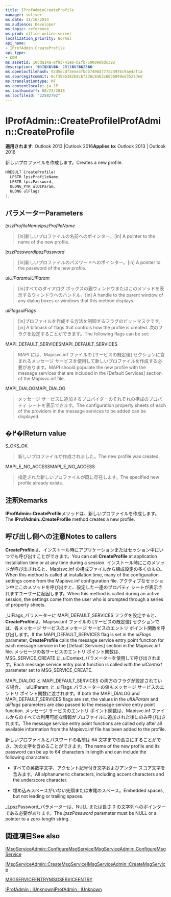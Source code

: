 ```yaml
---
title: IProfAdminCreateProfile
manager: soliver
ms.date: 11/16/2014
ms.audience: Developer
ms.topic: reference
ms.prod: office-online-server
localization_priority: Normal
api_name:
- IProfAdmin.CreateProfile
api_type:
- COM
ms.assetid: 10cda14a-8f93-41e0-b1fb-500098bdc392
description: '�ŏI�X�V��: 2011�N7��23��'
ms.openlocfilehash: 92d5dcdf3e5e3fbdb7490d777a24976c9ae4af1a
ms.sourcegitcommit: 0cf39e5382b8c6f236c8a63c6036849ed3527ded
ms.translationtype: MT
ms.contentlocale: ja-JP
ms.lasthandoff: 08/23/2018
ms.locfileid: "22582792"
---
```

# <a name="iprofadmincreateprofile"></a><span data-ttu-id="c094c-103">IProfAdmin::CreateProfile</span><span class="sxs-lookup"><span data-stu-id="c094c-103">IProfAdmin::CreateProfile</span></span>

  
  
<span data-ttu-id="c094c-104">**適用されます**: Outlook 2013 |Outlook 2016</span><span class="sxs-lookup"><span data-stu-id="c094c-104">**Applies to**: Outlook 2013 | Outlook 2016</span></span> 
  
<span data-ttu-id="c094c-105">新しいプロファイルを作成します。</span><span class="sxs-lookup"><span data-stu-id="c094c-105">Creates a new profile.</span></span>
  
```cpp
HRESULT CreateProfile(
  LPSTR lpszProfileName,
  LPSTR lpszPassword,
  ULONG_PTR ulUIParam,
  ULONG ulFlags
);
```

## <a name="parameters"></a><span data-ttu-id="c094c-106">パラメーター</span><span class="sxs-lookup"><span data-stu-id="c094c-106">Parameters</span></span>

 <span data-ttu-id="c094c-107">_lpszProfileName_</span><span class="sxs-lookup"><span data-stu-id="c094c-107">_lpszProfileName_</span></span>
  
> <span data-ttu-id="c094c-108">[in]新しいプロファイルの名前へのポインター。</span><span class="sxs-lookup"><span data-stu-id="c094c-108">[in] A pointer to the name of the new profile.</span></span>
    
 <span data-ttu-id="c094c-109">_lpszPassword_</span><span class="sxs-lookup"><span data-stu-id="c094c-109">_lpszPassword_</span></span>
  
> <span data-ttu-id="c094c-110">[in]新しいプロファイルのパスワードへのポインター。</span><span class="sxs-lookup"><span data-stu-id="c094c-110">[in] A pointer to the password of the new profile.</span></span> 
    
 <span data-ttu-id="c094c-111">_ulUIParam_</span><span class="sxs-lookup"><span data-stu-id="c094c-111">_ulUIParam_</span></span>
  
> <span data-ttu-id="c094c-112">[in]すべてのダイアログ ボックスの親ウィンドウまたはこのメソッドを表示するウィンドウへのハンドル。</span><span class="sxs-lookup"><span data-stu-id="c094c-112">[in] A handle to the parent window of any dialog boxes or windows that this method displays.</span></span>
    
 <span data-ttu-id="c094c-113">_ulFlags_</span><span class="sxs-lookup"><span data-stu-id="c094c-113">_ulFlags_</span></span>
  
> <span data-ttu-id="c094c-114">[in]プロファイルを作成する方法を制御するフラグのビットマスクです。</span><span class="sxs-lookup"><span data-stu-id="c094c-114">[in] A bitmask of flags that controls how the profile is created.</span></span> <span data-ttu-id="c094c-115">次のフラグを設定することができます。</span><span class="sxs-lookup"><span data-stu-id="c094c-115">The following flags can be set:</span></span>
    
<span data-ttu-id="c094c-116">MAPI_DEFAULT_SERVICES</span><span class="sxs-lookup"><span data-stu-id="c094c-116">MAPI_DEFAULT_SERVICES</span></span> 
  
> <span data-ttu-id="c094c-117">MAPI には、Mapisvc.inf ファイルの [サービスの既定値] セクションに含まれるメッセージ サービスを使用して新しいプロファイルを作成する必要があります。</span><span class="sxs-lookup"><span data-stu-id="c094c-117">MAPI should populate the new profile with the message services that are included in the [Default Services] section of the Mapisvc.inf file.</span></span>
    
<span data-ttu-id="c094c-118">MAPI_DIALOG</span><span class="sxs-lookup"><span data-stu-id="c094c-118">MAPI_DIALOG</span></span> 
  
> <span data-ttu-id="c094c-119">メッセージ サービスに追加するプロバイダーのそれぞれの構成のプロパティ シートを表示できます。</span><span class="sxs-lookup"><span data-stu-id="c094c-119">The configuration property sheets of each of the providers in the message services to be added can be displayed.</span></span> 
    
## <a name="return-value"></a><span data-ttu-id="c094c-120">�߂�l</span><span class="sxs-lookup"><span data-stu-id="c094c-120">Return value</span></span>

<span data-ttu-id="c094c-121">S_OK</span><span class="sxs-lookup"><span data-stu-id="c094c-121">S_OK</span></span> 
  
> <span data-ttu-id="c094c-122">新しいプロファイルが作成されました。</span><span class="sxs-lookup"><span data-stu-id="c094c-122">The new profile was created.</span></span>
    
<span data-ttu-id="c094c-123">MAPI_E_NO_ACCESS</span><span class="sxs-lookup"><span data-stu-id="c094c-123">MAPI_E_NO_ACCESS</span></span> 
  
> <span data-ttu-id="c094c-124">指定された新しいプロファイルが既に存在します。</span><span class="sxs-lookup"><span data-stu-id="c094c-124">The specified new profile already exists.</span></span>
    
## <a name="remarks"></a><span data-ttu-id="c094c-125">注釈</span><span class="sxs-lookup"><span data-stu-id="c094c-125">Remarks</span></span>

<span data-ttu-id="c094c-126">**IProfAdmin::CreateProfile**メソッドは、新しいプロファイルを作成します。</span><span class="sxs-lookup"><span data-stu-id="c094c-126">The **IProfAdmin::CreateProfile** method creates a new profile.</span></span> 
  
## <a name="notes-to-callers"></a><span data-ttu-id="c094c-127">呼び出し側への注意</span><span class="sxs-lookup"><span data-stu-id="c094c-127">Notes to callers</span></span>

<span data-ttu-id="c094c-128">**CreateProfile**は、インストール時にアプリケーションまたはセッション中にいつでも呼び出すことができます。</span><span class="sxs-lookup"><span data-stu-id="c094c-128">You can call **CreateProfile** at application installation time or at any time during a session.</span></span> <span data-ttu-id="c094c-129">インストール時にこのメソッドが呼び出されると、Mapisvc.inf の構成ファイルから構成設定の多くのもの。</span><span class="sxs-lookup"><span data-stu-id="c094c-129">When this method is called at installation time, many of the configuration settings come from the Mapisvc.inf configuration file.</span></span> <span data-ttu-id="c094c-130">アクティブなセッション中にこのメソッドを呼び出すと、設定した一連のプロパティ シートが表示されますユーザーに起因します。</span><span class="sxs-lookup"><span data-stu-id="c094c-130">When this method is called during an active session, the settings come from the user who is prompted through a series of property sheets.</span></span> 
  
<span data-ttu-id="c094c-131">_UlFlags_パラメーターに MAPI_DEFAULT_SERVICES フラグを設定すると、 **CreateProfile**は、Mapisvc.inf ファイルの [サービスの既定値] セクションでは、各メッセージ サービスのメッセージ サービスのエントリ ポイント関数を呼び出します。</span><span class="sxs-lookup"><span data-stu-id="c094c-131">If the MAPI_DEFAULT_SERVICES flag is set in the  _ulFlags_ parameter, **CreateProfile** calls the message service entry point function for each message service in the [Default Services] section in the Mapisvc.inf file.</span></span> <span data-ttu-id="c094c-132">メッセージの各サービスのエントリ ポイント関数は、MSG_SERVICE_CREATE に_ulContext_パラメーターを使用して呼び出されます。</span><span class="sxs-lookup"><span data-stu-id="c094c-132">Each message service entry point function is called with the  _ulContext_ parameter set to MSG_SERVICE_CREATE.</span></span> 
  
<span data-ttu-id="c094c-133">MAPI_DIALOG と MAPI_DEFAULT_SERVICES の両方のフラグが設定されている場合、 _ulUIParam_と_ulFlags_パラメーターの値もメッセージ サービスのエントリ ポイント関数に渡されます。</span><span class="sxs-lookup"><span data-stu-id="c094c-133">If both the MAPI_DIALOG and MAPI_DEFAULT_SERVICES flags are set, the values in the  _ulUIParam_ and  _ulFlags_ parameters are also passed to the message service entry point function.</span></span> <span data-ttu-id="c094c-134">メッセージ サービスのエントリ ポイント関数は、Mapisvc.inf ファイルからのすべての利用可能な情報がプロファイルに追加された後にのみ呼び出されます。</span><span class="sxs-lookup"><span data-stu-id="c094c-134">The message service entry point functions are called only after all available information from the Mapisvc.inf file has been added to the profile.</span></span> 
  
<span data-ttu-id="c094c-135">新しいプロファイルとパスワードの名前は 64 文字までの長さにすることができ、次の文字を含めることができます。</span><span class="sxs-lookup"><span data-stu-id="c094c-135">The name of the new profile and its password can be up to 64 characters in length and can include the following characters:</span></span>
  
- <span data-ttu-id="c094c-136">すべての英数字文字、アクセント記号付き文字およびアンダー スコア文字を含みます。</span><span class="sxs-lookup"><span data-stu-id="c094c-136">All alphanumeric characters, including accent characters and the underscore character.</span></span>
    
- <span data-ttu-id="c094c-137">埋め込みスペースがいない先頭または末尾のスペース。</span><span class="sxs-lookup"><span data-stu-id="c094c-137">Embedded spaces, but not leading or trailing spaces.</span></span>
    
<span data-ttu-id="c094c-138">_LpszPassword_パラメーターは、NULL または長さ 0 の文字列へのポインターである必要があります。</span><span class="sxs-lookup"><span data-stu-id="c094c-138">The  _lpszPassword_ parameter must be NULL or a pointer to a zero-length string.</span></span> 
  
## <a name="see-also"></a><span data-ttu-id="c094c-139">関連項目</span><span class="sxs-lookup"><span data-stu-id="c094c-139">See also</span></span>



[<span data-ttu-id="c094c-140">IMsgServiceAdmin::ConfigureMsgService</span><span class="sxs-lookup"><span data-stu-id="c094c-140">IMsgServiceAdmin::ConfigureMsgService</span></span>](imsgserviceadmin-configuremsgservice.md)
  
[<span data-ttu-id="c094c-141">IMsgServiceAdmin::CreateMsgService</span><span class="sxs-lookup"><span data-stu-id="c094c-141">IMsgServiceAdmin::CreateMsgService</span></span>](imsgserviceadmin-createmsgservice.md)
  
[<span data-ttu-id="c094c-142">MSGSERVICEENTRY</span><span class="sxs-lookup"><span data-stu-id="c094c-142">MSGSERVICEENTRY</span></span>](msgserviceentry.md)
  
[<span data-ttu-id="c094c-143">IProfAdmin : IUnknown</span><span class="sxs-lookup"><span data-stu-id="c094c-143">IProfAdmin : IUnknown</span></span>](iprofadminiunknown.md)

